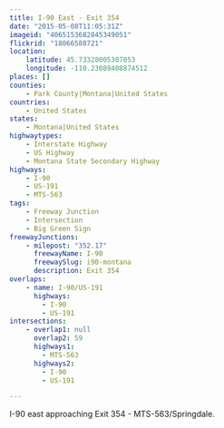 ```yaml
---
title: I-90 East - Exit 354
date: "2015-05-08T11:05:31Z"
imageid: "4065153682845349051"
flickrid: "18066588721"
location:
    latitude: 45.73328005307053
    longitude: -110.23089408874512
places: []
counties:
    - Park County|Montana|United States
countries:
    - United States
states:
    - Montana|United States
highwaytypes:
    - Interstate Highway
    - US Highway
    - Montana State Secondary Highway
highways:
    - I-90
    - US-191
    - MTS-563
tags:
    - Freeway Junction
    - Intersection
    - Big Green Sign
freewayJunctions:
    - milepost: "352.17"
      freewayName: I-90
      freewaySlug: i90-montana
      description: Exit 354
overlaps:
    - name: I-90/US-191
      highways:
        - I-90
        - US-191
intersections:
    - overlap1: null
      overlap2: 59
      highways1:
        - MTS-563
      highways2:
        - I-90
        - US-191

---
```

I-90 east approaching Exit 354 - MTS-563/Springdale.